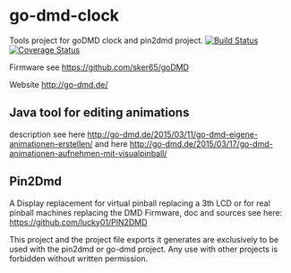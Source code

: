 # go-dmd-clock

Tools project for goDMD clock and pin2dmd project. [![Build Status](https://jenkins.rinke-solutions.de/buildStatus/icon?job=go-dmd-clock-editor-linux-v2)](https://jenkins.rinke-solutions.de/job/go-dmd-clock-editor-linux-v2/)  [![Coverage Status](https://coveralls.io/repos/github/sker65/go-dmd-clock/badge.svg?branch=master)](https://coveralls.io/github/sker65/go-dmd-clock?branch=master)

Firmware see https://github.com/sker65/goDMD

Website http://go-dmd.de/

## Java tool for editing animations

description see here http://go-dmd.de/2015/03/11/go-dmd-eigene-animationen-erstellen/
and here http://go-dmd.de/2015/03/17/go-dmd-animationen-aufnehmen-mit-visualpinball/

## Pin2Dmd

A Display replacement for virtual pinball replacing a 3th LCD or for real pinball machines replacing the DMD
Firmware, doc and sources see here: https://github.com/lucky01/PIN2DMD

This project and the project file exports it generates are exclusively to be used with the pin2dmd or go-dmd project.
Any use with other projects is forbidden without written permission.



